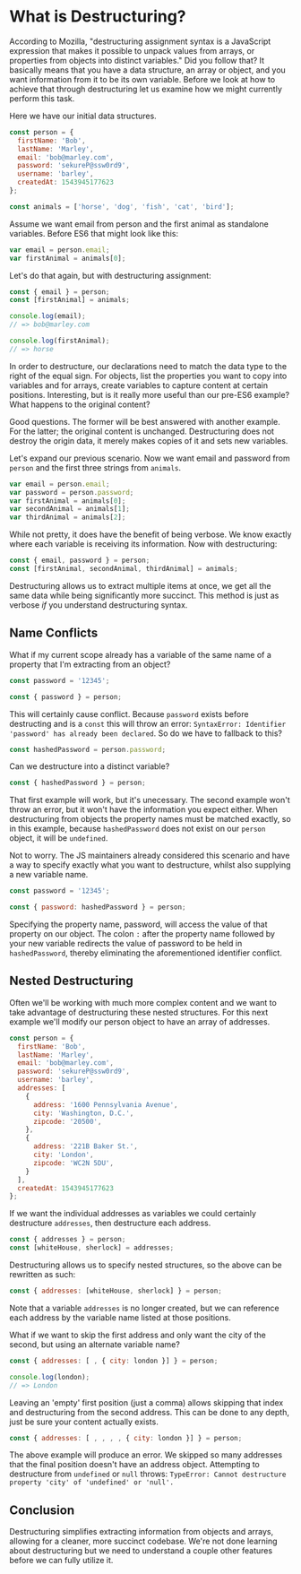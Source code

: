 # What is Destructuring?

According to Mozilla, "destructuring assignment syntax is a JavaScript expression that makes it possible to unpack values from arrays, or properties from objects into distinct variables." Did you follow that? It basically means that you have a data structure, an array or object, and you want information from it to be its own variable. Before we look at how to achieve that through destructuring let us examine how we might currently perform this task.  

Here we have our initial data structures.  

```javascript
const person = {
  firstName: 'Bob',
  lastName: 'Marley',
  email: 'bob@marley.com',
  password: 'sekureP@ssw0rd9',
  username: 'barley',
  createdAt: 1543945177623
};

const animals = ['horse', 'dog', 'fish', 'cat', 'bird'];
```

Assume we want email from person and the first animal as standalone variables. Before ES6 that might look like this:

```javascript
var email = person.email;
var firstAnimal = animals[0];
```

Let's do that again, but with destructuring assignment:

```javascript
const { email } = person;
const [firstAnimal] = animals;

console.log(email);
// => bob@marley.com

console.log(firstAnimal);
// => horse
```

In order to destructure, our declarations need to match the data type to the right of the equal sign. For objects, list the properties you want to copy into variables and for arrays, create variables to capture content at certain positions. Interesting, but is it really more useful than our pre-ES6 example? What happens to the original content?

Good questions. The former will be best answered with another example. For the latter; the original content is unchanged. Destructuring does not destroy the origin data, it merely makes copies of it and sets new variables.

Let's expand our previous scenario. Now we want email and password from `person` and the first three strings from `animals`.

```javascript
var email = person.email;
var password = person.password;
var firstAnimal = animals[0];
var secondAnimal = animals[1];
var thirdAnimal = animals[2];
```

While not pretty, it does have the benefit of being verbose. We know exactly where each variable is receiving its information. Now with destructuring:

```javascript
const { email, password } = person;
const [firstAnimal, secondAnimal, thirdAnimal] = animals;
```

Destructuring allows us to extract multiple items at once, we get all the same data while being significantly more succinct. This method is just as verbose *if* you understand destructuring syntax.  

## Name Conflicts

What if my current scope already has a variable of the same name of a property that I'm extracting from an object?

```javascript
const password = '12345';

const { password } = person;
```

This will certainly cause conflict. Because `password` exists before destructing and is a `const` this will throw an error: `SyntaxError: Identifier 'password' has already been declared`. So do we have to fallback to this?

```javascript
const hashedPassword = person.password;
```

Can we destructure into a distinct variable?

```javascript
const { hashedPassword } = person;
```

That first example will work, but it's unecessary. The second example won't throw an error, but it won't have the information you expect either. When destructuring from objects the property names must be matched exactly, so in this example, because `hashedPassword` does not exist on our `person` object, it will be `undefined`.

Not to worry. The JS maintainers already considered this scenario and have a way to specify exactly what you want to destructure, whilst also supplying a new variable name.  

```javascript
const password = '12345';

const { password: hashedPassword } = person;
```

Specifying the property name, password, will access the value of that property on our object. The colon `:` after the property name followed by your new variable redirects the value of password to be held in `hashedPassword`, thereby eliminating the aforementioned identifier conflict.  

## Nested Destructuring

Often we'll be working with much more complex content and we want to take advantage of destructuring these nested structures. For this next example we'll modify our person object to have an array of addresses.  

```javascript
const person = {
  firstName: 'Bob',
  lastName: 'Marley',
  email: 'bob@marley.com',
  password: 'sekureP@ssw0rd9',
  username: 'barley',
  addresses: [
    {
      address: '1600 Pennsylvania Avenue',
      city: 'Washington, D.C.',
      zipcode: '20500',
    },
    {
      address: '221B Baker St.',
      city: 'London',
      zipcode: 'WC2N 5DU',
    }
  ],
  createdAt: 1543945177623
};
```

If we want the individual addresses as variables we could certainly destructure `addresses`, then destructure each address.

```javascript
const { addresses } = person;
const [whiteHouse, sherlock] = addresses;
```

Destructuring allows us to specify nested structures, so the above can be rewritten as such:

```javascript
const { addresses: [whiteHouse, sherlock] } = person;
```

Note that a variable `addresses` is no longer created, but we can reference each address by the variable name listed at those positions.  

What if we want to skip the first address and only want the city of the second, but using an alternate variable name?

```javascript
const { addresses: [ , { city: london }] } = person;

console.log(london);
// => London
```

Leaving an 'empty' first position (just a comma) allows skipping that index and destructuring from the second address. This can be done to any depth, just be sure your content actually exists.  

```javascript
const { addresses: [ , , , , { city: london }] } = person;
```

The above example will produce an error. We skipped so many addresses that the final position doesn't have an address object. Attempting to destructure from `undefined` or `null` throws: `TypeError: Cannot destructure property 'city' of 'undefined' or 'null'.`

## Conclusion

Destructuring simplifies extracting information from objects and arrays, allowing for a cleaner, more succinct codebase. We're not done learning about destructuring but we need to understand a couple other features before we can fully utilize it.  